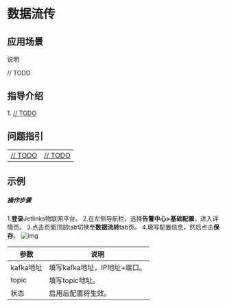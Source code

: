 # 数据流传

## 应用场景

<div class='explanation primary'>
  <p class='explanation-title-warp'>
    <span class='iconfont icon-bangzhu explanation-icon'></span>
    <span class='explanation-title font-weight'>说明</span>
  </p>
    // TODO
</div>



## 指导介绍

<p>1. <a href='/dev-guide/diy-term-builder.html#创建自定义sql片段类'>// TODO</a></p>

## 问题指引

<table>
<tr>
    <td><a href="/dev-guide/diy-term-builder.html#在后端使用自定义sql条件时未生效">// TODO</a></td>
    <td><a href="/dev-guide/diy-term-builder.html#如何查看构建的自定义SQL语句">// TODO</a></td>
    </tr>
</table>




## 示例

##### 操作步骤

1.**登录**Jetlinks物联网平台。
2.在左侧导航栏，选择**告警中心>基础配置**，进入详情页。
3.点击页面顶部tab切换至**数据流转**tab页。
4.填写配置信息，然后点击**保存**。
![img](http://doc.jetlinks.cn/assets/img/89.e58c7eca.png)

| 参数      | 说明                         |
| --------- | ---------------------------- |
| kafka地址 | 填写kafka地址，IP地址+端口。 |
| topic     | 填写topic地址。              |
| 状态      | 启用后配置将生效。           |